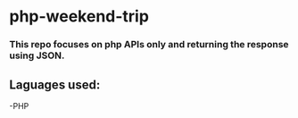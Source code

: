 # php-weekend-trip

### This repo focuses on php APIs only and returning the response using JSON.

## Laguages used:

-PHP
